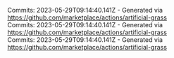 Commits: 2023-05-29T09:14:40.141Z - Generated via https://github.com/marketplace/actions/artificial-grass
<br>
Commits: 2023-05-29T09:14:40.141Z - Generated via https://github.com/marketplace/actions/artificial-grass
<br>
Commits: 2023-05-29T09:14:40.141Z - Generated via https://github.com/marketplace/actions/artificial-grass
<br>
